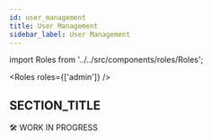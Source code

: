 ```yaml
---
id: user_management
title: User Management
sidebar_label: User Management
---
```


import Roles from '../../src/components/roles/Roles';

<Roles roles={['admin']} />

## SECTION_TITLE

🛠 WORK IN PROGRESS
